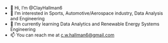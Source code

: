 - 👋 Hi, I’m @ClayHallman6
- 👀 I’m interested in Sports, Automotive/Aerospace industry, Data Analysis and Engineering
- 🌱 I’m currently learning Data Analytics and Renewable Energy Systems Engineering
- 📫 You can reach me at c.w.hallman6@gmail.com

<!---
ClayHallman6/ClayHallman6 is a ✨ special ✨ repository because its `README.md` (this file) appears on your GitHub profile.
You can click the Preview link to take a look at your changes.
--->
